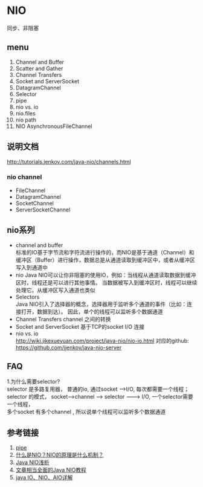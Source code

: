 # NIO
同步、非阻塞

## menu
1. Channel and Buffer
2. Scatter and Gather
3. Channel Transfers
4. Socket and ServerSocket
5. DatagramChannel
6. Selector
7. pipe
8. nio vs. io
9. nio.files
10. nio path
11. NIO AsynchronousFileChannel

##  说明文档
http://tutorials.jenkov.com/java-nio/channels.html

### nio channel 
-   FileChannel
-   DatagramChannel
-   SocketChannel
-   ServerSocketChannel

## nio系列
-   channel and buffer  
标准的IO基于字节流和字符流进行操作的，而NIO是基于通道（Channel）和缓冲区（Buffer）进行操作，数据总是从通道读取到缓冲区中，或者从缓冲区写入到通道中
-   nio 
Java NIO可以让你非阻塞的使用IO，例如：当线程从通道读取数据到缓冲区时，线程还是可以进行其他事情。
当数据被写入到缓冲区时，线程可以继续处理它。从缓冲区写入通道也类似
-   Selectors       
Java NIO引入了选择器的概念，选择器用于监听多个通道的事件（比如：连接打开，数据到达）。
因此，单个的线程可以监听多个数据通道
-   Channel Transfers
channel 之间的转换
-   Socket and ServerSocket
基于TCP的socket I/O 连接
-   nio vs. io      
http://wiki.jikexueyuan.com/project/java-nio/nio-io.html
对应的github: https://github.com/jjenkov/java-nio-server


##  FAQ
1.为什么需要selector?        
selector 是多路复用器， 普通的io, 通过socket -->I/O, 每次都需要一个线程；     
selector 的模式， socket-->channel --> selector ---> I/O, 一个selector需要一个线程，     
多个socket 有多个channel , 所以说单个线程可以监听多个数据通道     


## 参考链接
1.  [pipe](http://wiki.jikexueyuan.com/project/java-nio/pipe.html)
2.  [什么是NIO？NIO的原理是什么机制？](https://blog.csdn.net/qq_36520235/article/details/81318189)
3.  [Java NIO浅析](https://tech.meituan.com/2016/11/04/nio.html)
4.  [文章相当全面的Java NIO教程](https://cloud.tencent.com/developer/article/1354567)
5.  [java IO、NIO、AIO详解](https://www.cnblogs.com/sxkgeek/p/9488703.html)



